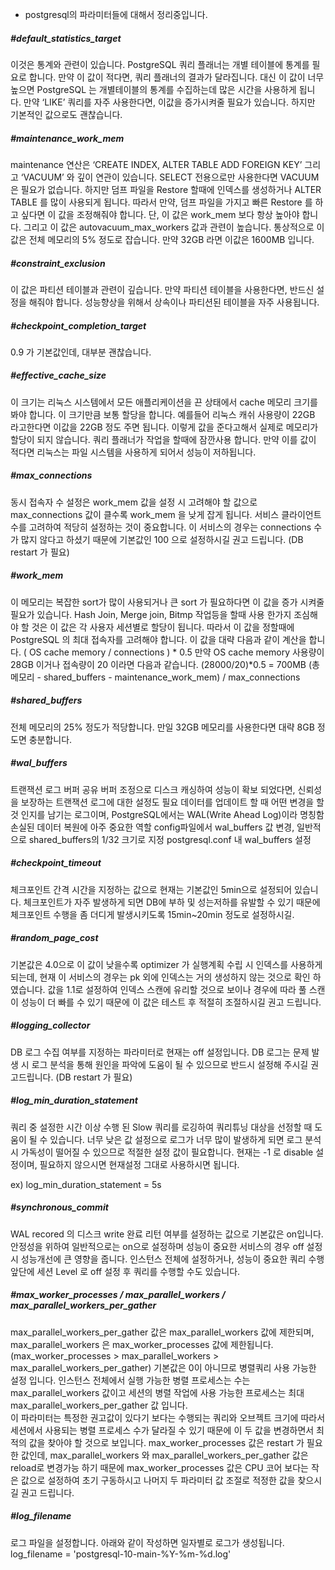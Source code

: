 - postgresql의 파라미터들에 대해서 정리중입니다.


##### #default_statistics_target

이것은 통계와 관련이 있습니다. PostgreSQL 쿼리 플래너는 개별 테이블에 통계를 필요로 합니다. 
만약 이 값이 적다면, 쿼리 플래너의 결과가 달라집니다. 
대신 이 값이 너무 높으면 PostgreSQL 는 개별테이블의 통계를 수집하는데 많은 시간을 사용하게 됩니다.
만약 ‘LIKE’ 쿼리를 자주 사용한다면, 이값을 증가시켜줄 필요가 있습니다.  하지만 기본적인  값으로도 괜찮습니다.



##### #maintenance_work_mem

maintenance 연산은 ‘CREATE INDEX, ALTER TABLE ADD FOREIGN KEY’ 그리고 ‘VACUUM’ 와 깊이 연관이 있습니다. 
SELECT 전용으로만 사용한다면 VACUUM은 필요가 없습니다. 
하지만 덤프 파일을 Restore 할때에 인덱스를 생성하거나 ALTER TABLE 를 많이 사용되게 됩니다.
따라서 만약, 덤프 파일을 가지고 빠른 Restore 를 하고 싶다면 이 값을 조정해줘야 합니다. 
단, 이 값은 work_mem 보다 항상 높아야 합니다. 그리고 이 값은 autovacuum_max_workers 값과 관련이 높습니다.
통상적으로 이값은 전체 메모리의 5% 정도로 잡습니다. 만약 32GB 라면 이값은 1600MB 입니다.



##### #constraint_exclusion

이 값은 파티션 테이블과 관련이 깊습니다. 만약 파티션 테이블을 사용한다면, 반드신 설정을 해줘야 합니다. 
성능향상을 위해서 상속이나 파티션된 테이블을 자주 사용됩니다.



##### #checkpoint_completion_target

0.9 가 기본값인데, 대부분 괜찮습니다.



##### #effective_cache_size

이 크기는 리눅스 시스템에서 모든 애플리케이션을 끈 상태에서 cache 메모리 크기를 봐야 합니다. 
이 크기만큼 보통 할당을 합니다. 예를들어 리눅스 캐쉬 사용량이 22GB 라고한다면 이값을 22GB 정도 주면 됩니다.
이렇게 값을 준다고해서 실제로 메모리가 할당이 되지 않습니다. 
쿼리 플래너가 작업을 할때에 잠깐사용 합니다. 
만약 이를 값이 적다면 리눅스는 파일 시스템을 사용하게 되어서 성능이 저하됩니다.



##### #max_connections  

동시 접속자 수 설정은 work_mem 값을 설정 시 고려해야 할 값으로 max_connections 값이 클수록 work_mem 을 낮게 잡게 됩니다. 서비스 클라이언트 수를 고려하여 적당히 설정하는 것이 중요합니다. 이 서비스의 경우는 connections 수가 많지 않다고 하셨기 때문에 기본값인 100 으로 설정하시길 권고 드립니다. (DB restart 가 필요) 



##### #work_mem

이 메모리는 복잡한 sort가 많이 사용되거나 큰 sort 가 필요하다면 이 값을 증가 시켜줄 필요가 있습니다. 
Hash Join, Merge join, Bitmp 작업등을 할때 사용
한가지 조심해야 할 것은 이 값은 각 사용자 세션별로 할당이 됩니다. 
따라서 이 값을 정할때에 PostgreSQL 의 최대 접속자를 고려해야 합니다.
이 값을 대략 다음과 같이 계산을 합니다.
( OS cache memory / connections ) * 0.5
만약 OS cache memory 사용량이 28GB 이거나 접속량이 20 이라면 다음과 같습니다.
(28000/20)*0.5 = 700MB
(총메모리 - shared_buffers - maintenance_work_mem) / max_connections



##### #shared_buffers

전체 메모리의 25% 정도가 적당합니다. 만일 32GB 메모리를 사용한다면 대략 8GB 정도면 충분합니다.



##### #wal_buffers 

트랜잭션 로그 버퍼
공유 버퍼 조정으로 디스크 캐싱하여 성능이 확보 되었다면, 신뢰성을 보장하는 트랜잭션 로그에 대한 설정도 필요
데이터를 업데이트 할 때 어떤 변경을 할 것 인지를 남기는 로그이며, PostgreSQL에서는 WAL(Write Ahead Log)이라 명칭함
손실된 데이터 복원에 아주 중요한 역할
config파일에서 wal_buffers 값 변경, 일반적으로 shared_buffers의 1/32 크기로 지정
postgresql.conf 내 wal_buffers 설정



##### #checkpoint_timeout 

체크포인트 간격 시간을 지정하는 값으로 현재는 기본값인 5min으로 설정되어 있습니다. 체크포인트가 자주 발생하게 되면 DB에 부하 및 성는저하를 유발할 수 있기 때문에 체크포인트 수행을 좀 더디게 발생시키도록 15min~20min 정도로 설정하시길.



##### #random_page_cost  

기본값은 4.0으로 이 값이 낮을수록 optimizer 가 실행계획 수립 시 인덱스를 사용하게 되는데, 현재 이 서비스의 경우는 pk 외에 인덱스는 거의 생성하지 않는 것으로 확인 하였습니다. 값을 1.1로 설정하여 인덱스 스캔에 유리할 것으로 보이나 경우에 따라 풀 스캔이 성능이 더 빠를 수 있기 때문에 이 값은 테스트 후 적절히 조절하시길 권고 드립니다. 



##### #logging_collector

DB 로그 수집 여부를 지정하는 파라미터로 현재는 off 설정입니다. DB 로그는 문제 발생 시 로그 분석을 통해 원인을 파악에 도움이 될 수 있으므로 반드시 설정해 주시길 권고드립니다. (DB restart 가 필요) 



#####  #log_min_duration_statement 

쿼리 중 설정한 시간 이상 수행 된 Slow 쿼리를 로깅하여 쿼리튜닝 대상을 선정할 때 도움이 될 수 있습니다. 너무 낮은 값 설정으로 로그가 너무 많이 발생하게 되면 로그 분석 시 가독성이 떨어질 수 있으므로 적절한 설정 값이 필요합니다. 현재는 -1 로 disable 설정이며, 필요하지 않으시면 현재설정 그대로 사용하시면 됩니다.  

ex) log_min_duration_statement = 5s 



##### #synchronous_commit 

WAL recored 의 디스크 write 완료 리턴 여부를 설정하는 값으로 기본값은 on입니다. 안정성을 위하여 일반적으로는 on으로 설정하며 성능이 중요한 서비스의 경우 off 설정 시 성능개선에 큰 영향을 줍니다. 인스턴스 전체에 설정하거나, 성능이 중요한 쿼리 수행 앞단에 세션 Level 로 off 설정 후 쿼리를 수행할 수도 있습니다. 



##### #max_worker_processes / max_parallel_workers / max_parallel_workers_per_gather 

 max_parallel_workers_per_gather 값은 max_parallel_workers 값에 제한되며, max_parallel_workers 은  max_worker_processes 값에 제한됩니다. (max_worker_processes > max_parallel_workers > max_parallel_workers_per_gather) 기본값은 0이 아니므로 병렬쿼리 사용 가능한 설정 입니다. 
인스턴스 전체에서 실행 가능한 병렬 프로세스는 수는 max_parallel_workers 값이고  세션의 병렬 작업에 사용 가능한 프로세스는 최대 max_parallel_workers_per_gather 값 입니다.  
이 파라미터는 특정한 권고값이 있다기 보다는 수행되는 쿼리와 오브젝트 크기에 따라서 세션에서 사용되는 병렬 프로세스 수가 달라질 수 있기 때문에 이 두 값을 변경하면서 최적의 값을 찾아야 할 것으로 보입니다. 
max_worker_processes 값은 restart 가 필요한 값인데,  max_parallel_workers 와 max_parallel_workers_per_gather 값은 reload로 변경가능 하기 때문에  max_worker_processes 값은 CPU 코어 보다는 작은 값으로 설정하여 초기 구동하시고 나머지 두 파라미터 값 조절로 적정한 값을 찾으시길 권고 드립니다. 

##### #log_filename

로그 파일을 설정합니다. 아래와 같이 작성하면 일자별로 로그가 생성됩니다.  
log_filename = 'postgresql-10-main-%Y-%m-%d.log'
